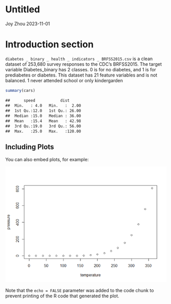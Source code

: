 Untitled
================
Joy Zhou
2023-11-01

# Introduction section

`diabetes _ binary _ health _ indicators _ BRFSS2015.csv` is a clean
dataset of 253,680 survey responses to the CDC’s BRFSS2015. The target
variable Diabetes_binary has 2 classes. 0 is for no diabetes, and 1 is
for prediabetes or diabetes. This dataset has 21 feature variables and
is not balanced. 1 never attended school or only kindergarden

``` r
summary(cars)
```

    ##      speed           dist       
    ##  Min.   : 4.0   Min.   :  2.00  
    ##  1st Qu.:12.0   1st Qu.: 26.00  
    ##  Median :15.0   Median : 36.00  
    ##  Mean   :15.4   Mean   : 42.98  
    ##  3rd Qu.:19.0   3rd Qu.: 56.00  
    ##  Max.   :25.0   Max.   :120.00

## Including Plots

You can also embed plots, for example:

![](work_files/figure-gfm/pressure-1.png)<!-- -->

Note that the `echo = FALSE` parameter was added to the code chunk to
prevent printing of the R code that generated the plot.

